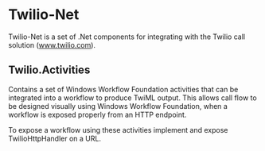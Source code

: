 Twilio-Net
==========

Twilio-Net is a set of .Net components for integrating with the Twilio call solution (www.twilio.com).


Twilio.Activities
-----------------

Contains a set of Windows Workflow Foundation activities that can be integrated into a workflow to produce TwiML output. This allows call flow to be designed visually using Windows Workflow Foundation, when a workflow is exposed properly from an HTTP endpoint.

To expose a workflow using these activities implement and expose TwilioHttpHandler on a URL.